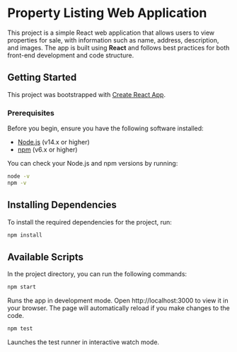 # Property Listing Web Application

This project is a simple React web application that allows users to view properties for sale, with information such as name, address, description, and images. The app is built using **React** and follows best practices for both front-end development and code structure.

## Getting Started

This project was bootstrapped with [Create React App](https://github.com/facebook/create-react-app).

### Prerequisites

Before you begin, ensure you have the following software installed:

- [Node.js](https://nodejs.org/) (v14.x or higher)
- [npm](https://www.npmjs.com/) (v6.x or higher)

You can check your Node.js and npm versions by running:

```bash
node -v
npm -v
```

## Installing Dependencies
To install the required dependencies for the project, run:

```bash
npm install
```

## Available Scripts
In the project directory, you can run the following commands:

```bash
npm start
```

Runs the app in development mode.
Open http://localhost:3000 to view it in your browser. The page will automatically reload if you make changes to the code.

```bash
npm test
```
Launches the test runner in interactive watch mode.
